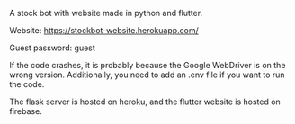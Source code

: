 A stock bot with website made in python and flutter. 

Website: https://stockbot-website.herokuapp.com/

Guest password: guest

If the code crashes, it is probably because the Google WebDriver is on the wrong version. Additionally, you need to add an .env file if you want to run the code.

The flask server is hosted on heroku, and the flutter website is hosted on firebase.